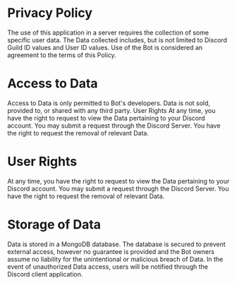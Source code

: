 # Privacy Policy

The use of this application in a server requires the collection of some specific user data. The Data collected includes, but is not limited to Discord Guild ID values and User ID values. Use of the Bot is considered an agreement to the terms of this Policy. 

# Access to Data

Access to Data is only permitted to Bot's developers. Data is not sold, provided to, or shared with any third party.
User Rights
At any time, you have the right to request to view the Data pertaining to your Discord account. You may submit a request through the Discord Server. You have the right to request the removal of relevant Data.

# User Rights
At any time, you have the right to request to view the Data pertaining to your Discord account. You may submit a request through the Discord Server. You have the right to request the removal of relevant Data.

# Storage of Data

Data is stored in a MongoDB database. The database is secured to prevent external access, however no guarantee is provided and the Bot owners assume no liability for the unintentional or malicious breach of Data. In the event of unauthorized Data access, users will be notified through the Discord client application.

